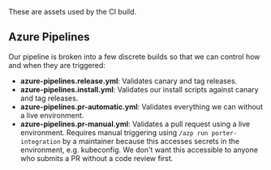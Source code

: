 These are assets used by the CI build.

## Azure Pipelines

Our pipeline is broken into a few discrete builds so that we can control how and when they are triggered:

* **azure-pipelines.release.yml**: Validates canary and tag releases.
* **azure-pipelines.install.yml**: Validates our install scripts against canary and tag releases.
* **azure-pipelines.pr-automatic.yml**: Validates everything we can without a live environment.
* **azure-pipelines.pr-manual.yml**: Validates a pull request using a live environment. Requires manual triggering using `/azp run porter-integration` by a maintainer because this accesses secrets in the environment, e.g. kubeconfig. We don't want this accessible to anyone who submits a PR without a code review first.